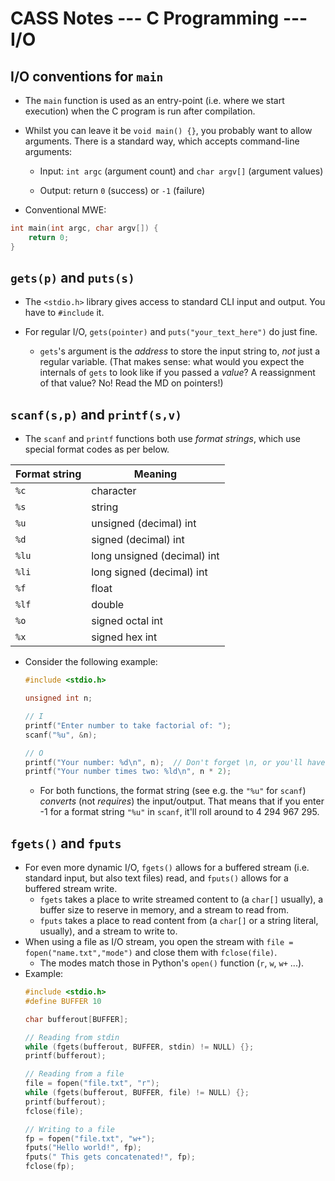 # CASS Notes --- C Programming --- I/O

## I/O conventions for `main`
- The `main` function is used as an entry-point (i.e. where we start execution) when the C program is run after compilation.

- Whilst you can leave it be `void main() {}`, you probably want to allow arguments. There is a standard way, which accepts command-line arguments:

    - Input: `int argc` (argument count) and `char argv[]` (argument values)

    - Output: return `0` (success) or `-1` (failure)

- Conventional MWE:
```c
int main(int argc, char argv[]) {
    return 0;
}
```

## `gets(p)` and `puts(s)`
- The `<stdio.h>` library gives access to standard CLI input and output. You have to `#include` it.

- For regular I/O, `gets(pointer)` and `puts("your_text_here")` do just fine.
    - `gets`'s argument is the *address* to store the input string to, *not* just a regular variable. (That makes sense: what would you expect the internals of `gets` to look like if you passed a *value*? A reassignment of that value? No! Read the MD on pointers!)

## `scanf(s,p)` and `printf(s,v)`

- The `scanf` and `printf` functions both use *format strings*, which use special format codes as per below.

| Format string | Meaning |
| --- | --- |
| `%c` | character |
| `%s` | string |
| `%u` | unsigned (decimal) int | 
| `%d` | signed (decimal) int |
| `%lu` | long unsigned (decimal) int |
| `%li` | long signed (decimal) int |
| `%f` | float |
| `%lf` | double |
| `%o` | signed octal int |
| `%x` | signed hex int |

- Consider the following example:
    ```c
    #include <stdio.h>

    unsigned int n;

    // I
    printf("Enter number to take factorial of: ");
    scanf("%u", &n);

    // O
    printf("Your number: %d\n", n);  // Don't forget \n, or you'll have a bad time with printouts sticking together.
    printf("Your number times two: %ld\n", n * 2);
    ```
    - For both functions, the format string (see e.g. the `"%u"` for `scanf`) *converts* (not *requires*) the input/output. That means that if you enter -1 for a format string `"%u"` in `scanf`, it'll roll around to 4 294 967 295.


## `fgets()` and `fputs`
- For even more dynamic I/O, `fgets()` allows for a buffered stream (i.e. standard input, but also text files) read, and `fputs()` allows for a buffered stream write.
    - `fgets` takes a place to write streamed content to (a `char[]` usually), a buffer size to reserve in memory, and a stream to read from.
    - `fputs` takes a place to read content from (a `char[]` or a string literal, usually), and a stream to write to. 
- When using a file as I/O stream, you open the stream with `file = fopen("name.txt","mode")` and close them with `fclose(file)`.
    - The modes match those in Python's `open()` function (`r`, `w`, `w+` ...).
- Example:
    ```c
    #include <stdio.h>
    #define BUFFER 10 

    char bufferout[BUFFER];

    // Reading from stdin
    while (fgets(bufferout, BUFFER, stdin) != NULL) {};
    printf(bufferout);

    // Reading from a file
    file = fopen("file.txt", "r");
    while (fgets(bufferout, BUFFER, file) != NULL) {};
    printf(bufferout);
    fclose(file);

    // Writing to a file
    fp = fopen("file.txt", "w+");
    fputs("Hello world!", fp);
    fputs(" This gets concatenated!", fp);
    fclose(fp);
    ```